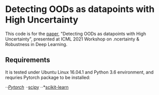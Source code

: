 # Detecting OODs as datapoints with High Uncertainty
This code is for the [paper](http://www.gatsby.ucl.ac.uk/~balaji/udl2021/accepted-papers/UDL2021-paper-081.pdf), "Detecting OODs as datapoints with High Uncertainty", presented at ICML 2021 Workshop on .ncertainty & Robustness in Deep Learning. 

## Requirements
It is tested under Ubuntu Linux 16.04.1 and Python 3.6 environment, and requries Pytorch package to be installed:

⋅⋅*[Pytorch](https://pytorch.org/)
⋅⋅*[scipy](https://github.com/scipy/scipy)
⋅⋅*[scikit-learn](https://scikit-learn.org/stable/)

